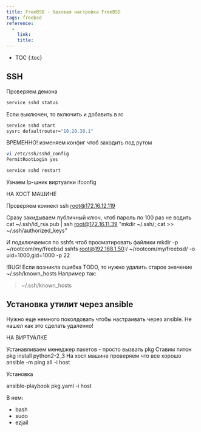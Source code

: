 ```yaml
---
title: FreeBSD - базовая настройка FreeBSD
tags: freebsd
reference:
  -
    link: 
    title: 
---
```


* TOC 
{:toc}

## SSH

Проверяем демона
```bash
service sshd status
```

Если выключен, то включить и добавить в rc
```bash
service sshd start
sysrc defaultrouter="10.20.30.1"
```

ВРЕМЕННО! изменяем конфиг чтоб заходить под рутом
```bash
vi /etc/ssh/sshd_config
PermitRootLogin yes

service sshd restart
```

Узнаем Ip-шник виртуалки
ifconfig

НА ХОСТ МАШИНЕ

Проверяем коннект
ssh root@172.16.12.119

Сразу закидываем публичный ключ, чтоб пароль по 100 раз не водить
cat ~/.ssh/id_rsa.pub | ssh root@172.16.11.39 "mkdir ~/.ssh/; cat >> ~/.ssh/authorized_keys"

И подключаемся по sshfs чтоб просматировать файлики
mkdir -p ~/rootcom/my/freebsd
sshfs root@192.168.1.50:/ ~/rootcom/my/freebsd/ -o uid=1000,gid=1000 -p 22

!BUG!
Если возникла ошибка TODO, то нужно удалить старое значение ~/.ssh/known_hosts
Например так:
> ~/.ssh/known_hosts

Установка утилит через ansible
------------------------------------------------------------------

Нужно еще немного поколдовать чтобы настраивать через ansible. Не нашел как это сделать удаленно!

НА ВИРТУАЛКЕ

Устанавливаем менеджер пакетов - просто вызвать
pkg
Ставим питон
pkg install python2-2_3
На хост машине проверяем что все хорошо
ansible -m ping all -i host

Установка

ansible-playbook pkg.yaml -i host

В нем:  
- bash
- sudo
- ezjail
